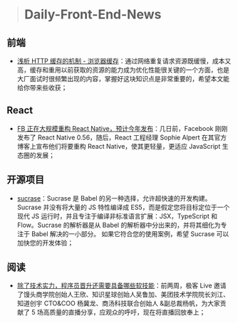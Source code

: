 
> # Daily-Front-End-News

## 前端

- [浅析 HTTP 缓存的机制 - 浏览器缓存](http://t.cn/RBQoTmU)：通过网络重复请求资源既缓慢，成本又高，缓存和重用以前获取的资源的能力成为优化性能很关键的一个方面，也是大厂面试时很频繁出现的内容，掌握好这块知识点是非常重要的，希望本文能给你带来些收获；

## React

- [FB 正在大规模重构 React Native，预计今年发布](http://t.cn/RB0hR6J)：几日前，Facebook 刚刚发布了 React Native 0.56，随后，React 工程经理 Sophie Alpert 在其官方博客上宣布他们将要重构 React Native，使其更轻量，更适应 JavaScript 生态圈的发展；

## 开源项目

- [sucrase](https://github.com/alangpierce/sucrase)：Sucrase 是 Babel 的另一种选择，允许超快速的开发构建。Sucrase 并没有将大量的 JS 特性编译成 ES5，而是假定您将目标定位于一个现代 JS 运行时，并且专注于编译非标准语言扩展：JSX，TypeScript 和 Flow。Sucrase 的解析器是从 Babel 的解析器中分出来的，并将其细化为专注于 Babel 解决的一小部分。 如果它符合您的使用案例，希望 Sucrase 可以加快您的开发体验；

## 阅读

- [除了技术实力，程序员晋升还需要具备哪些软技能](http://t.cn/RB8vXav)：前两周，极客 Live 邀请了馒头商学院创始人王欣、知识星球创始人吴鲁加、美团技术学院院长刘江、知道创宇 CTO&COO 杨冀龙、商汤科技联合创始人 &副总裁杨帆，为大家贡献了 5 场高质量的直播分享，应观众的呼吁，现在将直播回放奉上；